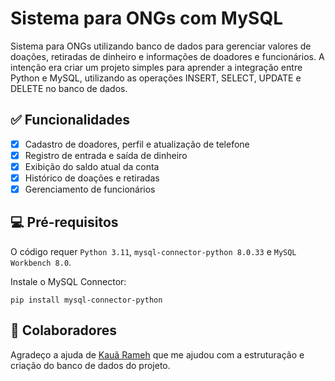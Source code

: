 # Sistema para ONGs com MySQL

Sistema para ONGs utilizando banco de dados para gerenciar valores de doações, retiradas de dinheiro e informações de doadores e funcionários.
A intenção era criar um projeto simples para aprender a integração entre Python e MySQL, utilizando as operações INSERT, SELECT, UPDATE e DELETE no banco de dados.

## ✅ Funcionalidades

- [x] Cadastro de doadores, perfil e atualização de telefone
- [x] Registro de entrada e saída de dinheiro
- [x] Exibição do saldo atual da conta
- [x] Histórico de doações e retiradas
- [x] Gerenciamento de funcionários

## 💻 Pré-requisitos

O código requer `Python 3.11`, `mysql-connector-python 8.0.33` e `MySQL Workbench 8.0`.

Instale o MySQL Connector:

```
pip install mysql-connector-python
```

## 🤝 Colaboradores

Agradeço a ajuda de [Kauã Rameh](https://github.com/KauaRameh) que me ajudou com a estruturação e criação do banco de dados do projeto.


